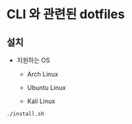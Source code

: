 # CLI 와 관련된 dotfiles 

## 설치 

- 지원하는 OS

  - Arch Linux

  - Ubuntu Linux

  - Kali Linux

```shell
./install.sh
```
